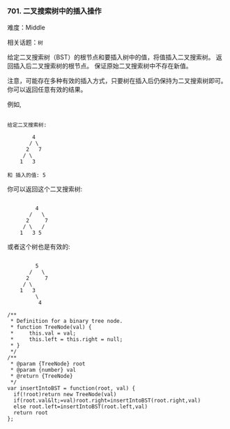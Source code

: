 ### 701. 二叉搜索树中的插入操作

难度：Middle

相关话题：`树`

给定二叉搜索树（BST）的根节点和要插入树中的值，将值插入二叉搜索树。 返回插入后二叉搜索树的根节点。 保证原始二叉搜索树中不存在新值。



注意，可能存在多种有效的插入方式，只要树在插入后仍保持为二叉搜索树即可。 你可以返回任意有效的结果。



例如,





```

给定二叉搜索树:

        4
       / \
      2   7
     / \
    1   3

和 插入的值: 5

```

你可以返回这个二叉搜索树:





```

         4
       /   \
      2     7
     / \   /
    1   3 5

```

或者这个树也是有效的:





```

         5
       /   \
      2     7
     / \   
    1   3
         \
          4

```


```
/**
 * Definition for a binary tree node.
 * function TreeNode(val) {
 *     this.val = val;
 *     this.left = this.right = null;
 * }
 */
/**
 * @param {TreeNode} root
 * @param {number} val
 * @return {TreeNode}
 */
var insertIntoBST = function(root, val) {
  if(!root)return new TreeNode(val)
  if(root.val&lt;=val)root.right=insertIntoBST(root.right,val) 
  else root.left=insertIntoBST(root.left,val)
  return root
};



```
